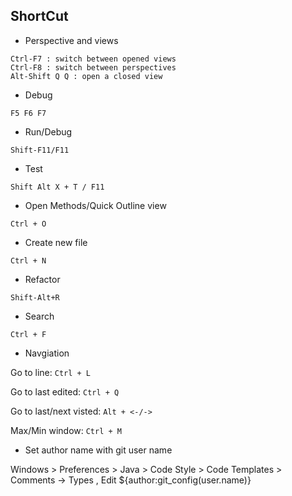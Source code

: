 ## ShortCut

* Perspective and views
```
Ctrl-F7 : switch between opened views
Ctrl-F8 : switch between perspectives
Alt-Shift Q Q : open a closed view
```

* Debug 
```
F5 F6 F7
```

* Run/Debug
```
Shift-F11/F11
```

* Test
```
Shift Alt X + T / F11
```

* Open Methods/Quick Outline view
```
Ctrl + O
```

* Create new file

```
Ctrl + N
```

* Refactor
```
Shift-Alt+R
```

* Search

```
Ctrl + F
```

* Navgiation

Go to line: `Ctrl + L`

Go to last edited: `Ctrl + Q`

Go to last/next visted: `Alt + <-/->`

Max/Min window: `Ctrl + M`

* Set author name with git user name 

Windows > Preferences > Java > Code Style > Code Templates > Comments -> Types , Edit
${author:git_config(user.name)}


